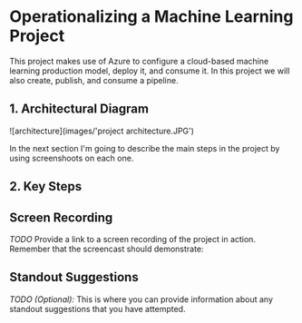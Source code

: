 # Operationalizing a Machine Learning Project

This project makes use of Azure to configure a cloud-based machine learning production model, deploy it, and consume it. In this project we will also create, publish, and consume a pipeline.

## 1. Architectural Diagram
![architecture](images/'project architecture.JPG')

In the next section I'm going to describe the main steps in the project by using screenshoots on each one.

## 2. Key Steps



## Screen Recording
*TODO* Provide a link to a screen recording of the project in action. Remember that the screencast should demonstrate:

## Standout Suggestions
*TODO (Optional):* This is where you can provide information about any standout suggestions that you have attempted.

